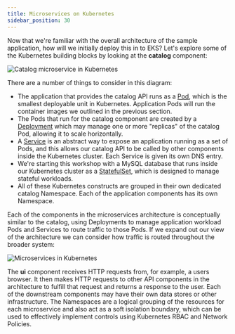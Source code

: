 ```yaml
---
title: Microservices on Kubernetes
sidebar_position: 30
---
```


Now that we're familiar with the overall architecture of the sample application, how will we initially deploy this in to EKS? Let's explore some of the Kubernetes building blocks by looking at the **catalog** component:

![Catalog microservice in Kubernetes](./assets/catalog-microservice.png)

There are a number of things to consider in this diagram:

* The application that provides the catalog API runs as a [Pod](https://kubernetes.io/docs/concepts/workloads/pods/), which is the smallest deployable unit in Kubernetes. Application Pods will run the container images we outlined in the previous section.
* The Pods that run for the catalog component are created by a [Deployment](https://kubernetes.io/docs/concepts/workloads/controllers/deployment/) which may manage one or more "replicas" of the catalog Pod, allowing it to scale horizontally.
* A [Service](https://kubernetes.io/docs/concepts/services-networking/service/) is an abstract way to expose an application running as a set of Pods, and this allows our catalog API to be called by other components inside the Kubernetes cluster. Each Service is given its own DNS entry.
* We're starting this workshop with a MySQL database that runs inside our Kubernetes cluster as a [StatefulSet](https://kubernetes.io/docs/concepts/workloads/controllers/statefulset/), which is designed to manage stateful workloads.
* All of these Kubernetes constructs are grouped in their own dedicated catalog Namespace. Each of the application components has its own Namespace.

Each of the components in the microservices architecture is conceptually similar to the catalog, using Deployments to manage application workload Pods and Services to route traffic to those Pods. If we expand out our view of the architecture we can consider how traffic is routed throughout the broader system:

![Microservices in Kubernetes](./assets/microservices.png)

The **ui** component receives HTTP requests from, for example, a users browser. It then makes HTTP requests to other API components in the architecture to fulfill that request and returns a response to the user. Each of the downstream components may have their own data stores or other infrastructure. The Namespaces are a logical grouping of the resources for each microservice and also act as a soft isolation boundary, which can be used to effectively implement controls using Kubernetes RBAC and Network Policies.
